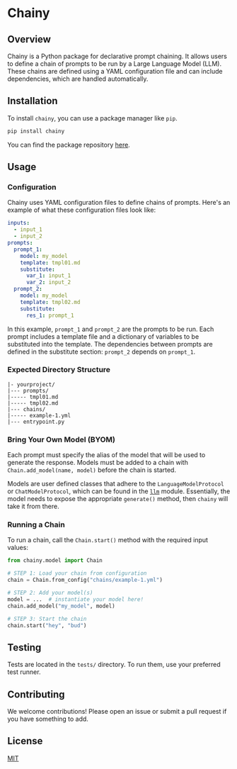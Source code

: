 # Chainy

## Overview

Chainy is a Python package for declarative prompt chaining.
It allows users to define a chain of prompts to be run by a Large Language Model (LLM).
These chains are defined using a YAML configuration file and can include dependencies, which are handled automatically.

## Installation

To install `chainy`, you can use a package manager like `pip`.

```bash
pip install chainy
```

You can find the package repository [here](https://pypi.org/project/chainy/).

## Usage

### Configuration

Chainy uses YAML configuration files to define chains of prompts.
Here's an example of what these configuration files look like:

```yaml
inputs:
  - input_1
  - input_2
prompts:
  prompt_1:
    model: my_model
    template: tmpl01.md
    substitute:
      var_1: input_1
      var_2: input_2
  prompt_2:
    model: my_model
    template: tmpl02.md
    substitute:
      res_1: prompt_1
```

In this example, `prompt_1` and `prompt_2` are the prompts to be run.
Each prompt includes a template file and a dictionary of variables to be substituted into the template.
The dependencies between prompts are defined in the substitute section: `prompt_2` depends on `prompt_1`.

### Expected Directory Structure

```
|- yourproject/
|--- prompts/
|----- tmpl01.md
|----- tmpl02.md
|--- chains/
|----- example-1.yml
|--- entrypoint.py
```

### Bring Your Own Model (BYOM)

Each prompt must specify the alias of the model that will be used to generate the response.
Models must be added to a chain with `Chain.add_model(name, model)` before the chain is started.

Models are user defined classes that adhere to the `LanguageModelProtocol` or `ChatModelProtocol`,
which can be found in the [`llm`](src/chainy/llm.py) module.
Essentially, the model needs to expose the appropriate `generate()` method, then `chainy` will take it from there.

### Running a Chain

To run a chain, call the `Chain.start()` method with the required input values:

```python
from chainy.model import Chain

# STEP 1: Load your chain from configuration
chain = Chain.from_config("chains/example-1.yml")

# STEP 2: Add your model(s)
model = ...  # instantiate your model here!
chain.add_model("my_model", model)

# STEP 3: Start the chain
chain.start("hey", "bud")
```

## Testing

Tests are located in the `tests/` directory. To run them, use your preferred test runner.

## Contributing

We welcome contributions! Please open an issue or submit a pull request if you have something to add.

## License

[MIT](https://choosealicense.com/licenses/mit/)
